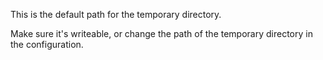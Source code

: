 This is the default path for the temporary directory.

Make sure it's writeable, or change the path of the temporary directory in the configuration.